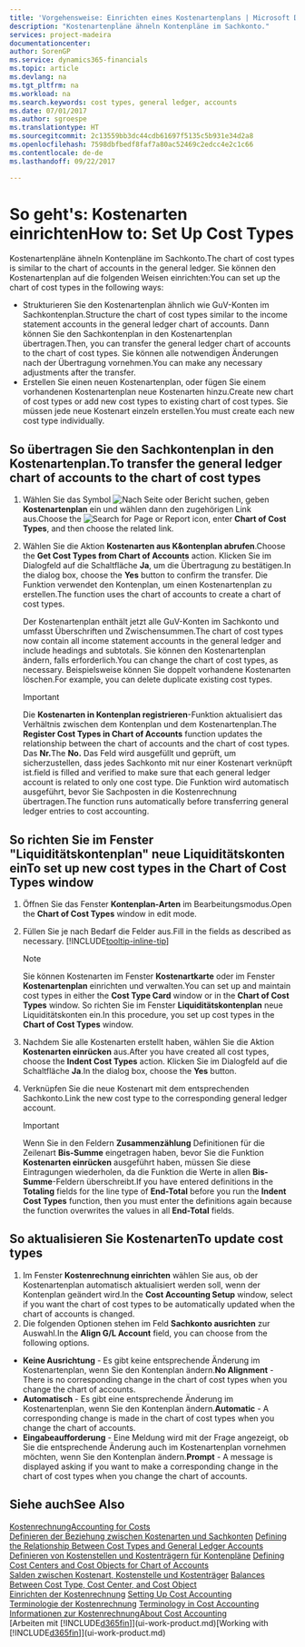 ```yaml
---
title: 'Vorgehensweise: Einrichten eines Kostenartenplans | Microsoft Docs'
description: "Kostenartenpläne ähneln Kontenpläne im Sachkonto."
services: project-madeira
documentationcenter: 
author: SorenGP
ms.service: dynamics365-financials
ms.topic: article
ms.devlang: na
ms.tgt_pltfrm: na
ms.workload: na
ms.search.keywords: cost types, general ledger, accounts
ms.date: 07/01/2017
ms.author: sgroespe
ms.translationtype: HT
ms.sourcegitcommit: 2c13559bb3dc44cdb61697f5135c5b931e34d2a8
ms.openlocfilehash: 7598dbfbedf8faf7a80ac52469c2edcc4e2c1c66
ms.contentlocale: de-de
ms.lasthandoff: 09/22/2017

---
```

# <a name="how-to-set-up-cost-types"></a><span data-ttu-id="3c1bf-103">So geht's: Kostenarten einrichten</span><span class="sxs-lookup"><span data-stu-id="3c1bf-103">How to: Set Up Cost Types</span></span>
<span data-ttu-id="3c1bf-104">Kostenartenpläne ähneln Kontenpläne im Sachkonto.</span><span class="sxs-lookup"><span data-stu-id="3c1bf-104">The chart of cost types is similar to the chart of accounts in the general ledger.</span></span> <span data-ttu-id="3c1bf-105">Sie können den Kostenartenplan auf die folgenden Weisen einrichten:</span><span class="sxs-lookup"><span data-stu-id="3c1bf-105">You can set up the chart of cost types in the following ways:</span></span>  

-   <span data-ttu-id="3c1bf-106">Strukturieren Sie den Kostenartenplan ähnlich wie GuV-Konten im Sachkontenplan.</span><span class="sxs-lookup"><span data-stu-id="3c1bf-106">Structure the chart of cost types similar to the income statement accounts in the general ledger chart of accounts.</span></span> <span data-ttu-id="3c1bf-107">Dann können Sie den Sachkontenplan in den Kostenartenplan übertragen.</span><span class="sxs-lookup"><span data-stu-id="3c1bf-107">Then, you can transfer the general ledger chart of accounts to the chart of cost types.</span></span> <span data-ttu-id="3c1bf-108">Sie können alle notwendigen Änderungen nach der Übertragung vornehmen.</span><span class="sxs-lookup"><span data-stu-id="3c1bf-108">You can make any necessary adjustments after the transfer.</span></span>  
-   <span data-ttu-id="3c1bf-109">Erstellen Sie einen neuen Kostenartenplan, oder fügen Sie einem vorhandenen Kostenartenplan neue Kostenarten hinzu.</span><span class="sxs-lookup"><span data-stu-id="3c1bf-109">Create new chart of cost types or add new cost types to existing chart of cost types.</span></span> <span data-ttu-id="3c1bf-110">Sie müssen jede neue Kostenart einzeln erstellen.</span><span class="sxs-lookup"><span data-stu-id="3c1bf-110">You must create each new cost type individually.</span></span>  

## <a name="to-transfer-the-general-ledger-chart-of-accounts-to-the-chart-of-cost-types"></a><span data-ttu-id="3c1bf-111">So übertragen Sie den Sachkontenplan in den Kostenartenplan.</span><span class="sxs-lookup"><span data-stu-id="3c1bf-111">To transfer the general ledger chart of accounts to the chart of cost types</span></span>  
1.  <span data-ttu-id="3c1bf-112">Wählen Sie das Symbol ![Nach Seite oder Bericht suchen](media/ui-search/search_small.png "Symbol Nach Seite oder Bericht suchen"), geben **Kostenartenplan** ein und wählen dann den zugehörigen Link aus.</span><span class="sxs-lookup"><span data-stu-id="3c1bf-112">Choose the ![Search for Page or Report](media/ui-search/search_small.png "Search for Page or Report icon") icon, enter **Chart of Cost Types**, and then choose the related link.</span></span>  
2.  <span data-ttu-id="3c1bf-113">Wählen Sie die Aktion **Kostenarten aus K&ontenplan abrufen**.</span><span class="sxs-lookup"><span data-stu-id="3c1bf-113">Choose the **Get Cost Types from Chart of Accounts** action.</span></span> <span data-ttu-id="3c1bf-114">Klicken Sie im Dialogfeld auf die Schaltfläche **Ja**, um die Übertragung zu bestätigen.</span><span class="sxs-lookup"><span data-stu-id="3c1bf-114">In the dialog box, choose the **Yes** button to confirm the transfer.</span></span> <span data-ttu-id="3c1bf-115">Die Funktion verwendet den Kontenplan, um einen Kostenartenplan zu erstellen.</span><span class="sxs-lookup"><span data-stu-id="3c1bf-115">The function uses the chart of accounts to create a chart of cost types.</span></span>  

    <span data-ttu-id="3c1bf-116">Der Kostenartenplan enthält jetzt alle GuV-Konten im Sachkonto und umfasst Überschriften und Zwischensummen.</span><span class="sxs-lookup"><span data-stu-id="3c1bf-116">The chart of cost types now contain all income statement accounts in the general ledger and include headings and subtotals.</span></span> <span data-ttu-id="3c1bf-117">Sie können den Kostenartenplan ändern, falls erforderlich.</span><span class="sxs-lookup"><span data-stu-id="3c1bf-117">You can change the chart of cost types, as necessary.</span></span> <span data-ttu-id="3c1bf-118">Beispielsweise können Sie doppelt vorhandene Kostenarten löschen.</span><span class="sxs-lookup"><span data-stu-id="3c1bf-118">For example, you can delete duplicate existing cost types.</span></span>  

    > [!IMPORTANT]  
    >  <span data-ttu-id="3c1bf-119">Die **Kostenarten in Kontenplan registrieren**-Funktion aktualisiert das Verhältnis zwischen dem Kontenplan und dem Kostenartenplan.</span><span class="sxs-lookup"><span data-stu-id="3c1bf-119">The **Register Cost Types in Chart of Accounts** function updates the relationship between the chart of accounts and the chart of cost types.</span></span> <span data-ttu-id="3c1bf-120">Das **Nr.**</span><span class="sxs-lookup"><span data-stu-id="3c1bf-120">The **No.**</span></span> <span data-ttu-id="3c1bf-121">Das Feld  wird ausgefüllt und geprüft, um sicherzustellen, dass jedes Sachkonto mit nur einer Kostenart verknüpft ist.</span><span class="sxs-lookup"><span data-stu-id="3c1bf-121">field is filled and verified to make sure that each general ledger account is related to only one cost type.</span></span> <span data-ttu-id="3c1bf-122">Die Funktion wird automatisch ausgeführt, bevor Sie Sachposten in die Kostenrechnung übertragen.</span><span class="sxs-lookup"><span data-stu-id="3c1bf-122">The function runs automatically before transferring general ledger entries to cost accounting.</span></span>  

## <a name="to-set-up-new-cost-types-in-the-chart-of-cost-types-window"></a><span data-ttu-id="3c1bf-123">So richten Sie im Fenster "Liquiditätskontenplan" neue Liquiditätskonten ein</span><span class="sxs-lookup"><span data-stu-id="3c1bf-123">To set up new cost types in the Chart of Cost Types window</span></span>  
1.  <span data-ttu-id="3c1bf-124">Öffnen Sie das Fenster **Kontenplan-Arten** im Bearbeitungsmodus.</span><span class="sxs-lookup"><span data-stu-id="3c1bf-124">Open the **Chart of Cost Types** window in edit mode.</span></span>  
2.  <span data-ttu-id="3c1bf-125">Füllen Sie je nach Bedarf die Felder aus.</span><span class="sxs-lookup"><span data-stu-id="3c1bf-125">Fill in the fields as described as necessary.</span></span> [!INCLUDE[tooltip-inline-tip](includes/tooltip-inline-tip_md.md)]

    > [!NOTE]  
    >  <span data-ttu-id="3c1bf-126">Sie können Kostenarten im Fenster **Kostenartkarte** oder im Fenster **Kostenartenplan** einrichten und verwalten.</span><span class="sxs-lookup"><span data-stu-id="3c1bf-126">You can set up and maintain cost types in either the **Cost Type Card** window or in the **Chart of Cost Types** window.</span></span> <span data-ttu-id="3c1bf-127">So richten Sie im Fenster **Liquiditätskontenplan** neue Liquiditätskonten ein.</span><span class="sxs-lookup"><span data-stu-id="3c1bf-127">In this procedure, you set up cost types in the **Chart of Cost Types** window.</span></span>

3.  <span data-ttu-id="3c1bf-128">Nachdem Sie alle Kostenarten erstellt haben, wählen Sie die Aktion **Kostenarten einrücken** aus.</span><span class="sxs-lookup"><span data-stu-id="3c1bf-128">After you have created all cost types, choose the **Indent Cost Types** action.</span></span> <span data-ttu-id="3c1bf-129">Klicken Sie im Dialogfeld auf die Schaltfläche **Ja**.</span><span class="sxs-lookup"><span data-stu-id="3c1bf-129">In the dialog box, choose the **Yes** button.</span></span>  
4.  <span data-ttu-id="3c1bf-130">Verknüpfen Sie die neue Kostenart mit dem entsprechenden Sachkonto.</span><span class="sxs-lookup"><span data-stu-id="3c1bf-130">Link the new cost type to the corresponding general ledger account.</span></span>  

    > [!IMPORTANT]  
    >  <span data-ttu-id="3c1bf-131">Wenn Sie in den Feldern **Zusammenzählung** Definitionen für die Zeilenart **Bis-Summe** eingetragen haben, bevor Sie die Funktion **Kostenarten einrücken** ausgeführt haben, müssen Sie diese Eintragungen wiederholen, da die Funktion die Werte in allen **Bis-Summe**-Feldern überschreibt.</span><span class="sxs-lookup"><span data-stu-id="3c1bf-131">If you have entered definitions in the **Totaling** fields for the line type of **End-Total** before you run the **Indent Cost Types** function, then you must enter the definitions again because the function overwrites the values in all **End-Total** fields.</span></span>  

## <a name="to-update-cost-types"></a><span data-ttu-id="3c1bf-132">So aktualisieren Sie Kostenarten</span><span class="sxs-lookup"><span data-stu-id="3c1bf-132">To update cost types</span></span>  
1.  <span data-ttu-id="3c1bf-133">Im Fenster **Kostenrechnung einrichten**  wählen Sie aus, ob der Kostenartenplan automatisch aktualisiert werden soll, wenn der Kontenplan geändert wird.</span><span class="sxs-lookup"><span data-stu-id="3c1bf-133">In the **Cost Accounting Setup** window, select if you want the chart of cost types to be automatically updated when the chart of accounts is changed.</span></span>  
2.  <span data-ttu-id="3c1bf-134">Die folgenden Optionen stehen im Feld **Sachkonto ausrichten** zur Auswahl.</span><span class="sxs-lookup"><span data-stu-id="3c1bf-134">In the **Align G/L Account** field, you can choose from the following options.</span></span>  

- <span data-ttu-id="3c1bf-135">**Keine Ausrichtung** - Es gibt keine entsprechende Änderung im Kostenartenplan, wenn Sie den Kontenplan ändern.</span><span class="sxs-lookup"><span data-stu-id="3c1bf-135">**No Alignment** - There is no corresponding change in the chart of cost types when you change the chart of accounts.</span></span>  
- <span data-ttu-id="3c1bf-136">**Automatisch** - Es gibt eine entsprechende Änderung im Kostenartenplan, wenn Sie den Kontenplan ändern.</span><span class="sxs-lookup"><span data-stu-id="3c1bf-136">**Automatic** - A corresponding change is made in the chart of cost types when you change the chart of accounts.</span></span>  
- <span data-ttu-id="3c1bf-137">**Eingabeaufforderung** - Eine Meldung wird mit der Frage angezeigt, ob Sie die entsprechende Änderung auch im Kostenartenplan vornehmen möchten, wenn Sie den Kontenplan ändern.</span><span class="sxs-lookup"><span data-stu-id="3c1bf-137">**Prompt** - A message is displayed asking if you want to make a corresponding change in the chart of cost types when you change the chart of accounts.</span></span>  

## <a name="see-also"></a><span data-ttu-id="3c1bf-138">Siehe auch</span><span class="sxs-lookup"><span data-stu-id="3c1bf-138">See Also</span></span>  
[<span data-ttu-id="3c1bf-139">Kostenrechnung</span><span class="sxs-lookup"><span data-stu-id="3c1bf-139">Accounting for Costs</span></span>](finance-manage-cost-accounting.md)  
<span data-ttu-id="3c1bf-140">[Definieren der Beziehung zwischen Kostenarten und Sachkonten](finance-defining-the-relationship-between-cost-types-and-general-ledger-accounts.md) </span><span class="sxs-lookup"><span data-stu-id="3c1bf-140">[Defining the Relationship Between Cost Types and General Ledger Accounts](finance-defining-the-relationship-between-cost-types-and-general-ledger-accounts.md) </span></span>  
<span data-ttu-id="3c1bf-141">[Definieren von Kostenstellen und Kostenträgern für Kontenpläne](finance-defining-cost-centers-and-cost-objects-for-chart-of-accounts.md) </span><span class="sxs-lookup"><span data-stu-id="3c1bf-141">[Defining Cost Centers and Cost Objects for Chart of Accounts](finance-defining-cost-centers-and-cost-objects-for-chart-of-accounts.md) </span></span>  
<span data-ttu-id="3c1bf-142">[Salden zwischen Kostenart, Kostenstelle und Kostenträger](finance-balances-between-cost-type-cost-center-and-cost-object.md) </span><span class="sxs-lookup"><span data-stu-id="3c1bf-142">[Balances Between Cost Type, Cost Center, and Cost Object](finance-balances-between-cost-type-cost-center-and-cost-object.md) </span></span>  
<span data-ttu-id="3c1bf-143">[Einrichten der Kostenrechnung](finance-set-up-cost-accounting.md) </span><span class="sxs-lookup"><span data-stu-id="3c1bf-143">[Setting Up Cost Accounting](finance-set-up-cost-accounting.md) </span></span>  
<span data-ttu-id="3c1bf-144">[Terminologie der Kostenrechnung](finance-terminology-in-cost-accounting.md) </span><span class="sxs-lookup"><span data-stu-id="3c1bf-144">[Terminology in Cost Accounting](finance-terminology-in-cost-accounting.md) </span></span>  
[<span data-ttu-id="3c1bf-145">Informationen zur Kostenrechnung</span><span class="sxs-lookup"><span data-stu-id="3c1bf-145">About Cost Accounting</span></span>](finance-about-cost-accounting.md)  
<span data-ttu-id="3c1bf-146">[Arbeiten mit [!INCLUDE[d365fin](includes/d365fin_md.md)]](ui-work-product.md)</span><span class="sxs-lookup"><span data-stu-id="3c1bf-146">[Working with [!INCLUDE[d365fin](includes/d365fin_md.md)]](ui-work-product.md)</span></span>

